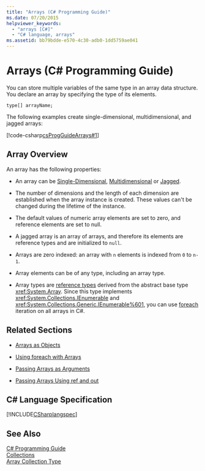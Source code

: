 ```yaml
---
title: "Arrays (C# Programming Guide)"
ms.date: 07/20/2015
helpviewer_keywords: 
  - "arrays [C#]"
  - "C# language, arrays"
ms.assetid: bb79bdde-e570-4c30-adb0-1dd5759ae041
---
```

# Arrays (C# Programming Guide)
You can store multiple variables of the same type in an array data structure. You declare an array by specifying the type of its elements.  
  
 `type[] arrayName;`  
  
 The following examples create single-dimensional, multidimensional, and jagged arrays:  
  
 [!code-csharp[csProgGuideArrays#1](../../../csharp/programming-guide/arrays/codesnippet/CSharp/index_1.cs)]  
  
## Array Overview  
 An array has the following properties:  
  
- An array can be [Single-Dimensional](../../../csharp/programming-guide/arrays/single-dimensional-arrays.md), [Multidimensional](../../../csharp/programming-guide/arrays/multidimensional-arrays.md) or [Jagged](../../../csharp/programming-guide/arrays/jagged-arrays.md).  
  
- The number of dimensions and the length of each dimension are established when the array instance is created. These values can't be changed during the lifetime of the instance.  
  
- The default values of numeric array elements are set to zero, and reference elements are set to null.  
  
- A jagged array is an array of arrays, and therefore its elements are reference types and are initialized to `null`.  
  
- Arrays are zero indexed: an array with `n` elements is indexed from `0` to `n-1`.  
  
- Array elements can be of any type, including an array type.  
  
- Array types are [reference types](../../../csharp/language-reference/keywords/reference-types.md) derived from the abstract base type <xref:System.Array>. Since this type implements <xref:System.Collections.IEnumerable> and <xref:System.Collections.Generic.IEnumerable%601>, you can use [foreach](../../../csharp/language-reference/keywords/foreach-in.md) iteration on all arrays in C#.  
  
## Related Sections  
  
- [Arrays as Objects](../../../csharp/programming-guide/arrays/arrays-as-objects.md)  
  
- [Using foreach with Arrays](../../../csharp/programming-guide/arrays/using-foreach-with-arrays.md)  
  
- [Passing Arrays as Arguments](../../../csharp/programming-guide/arrays/passing-arrays-as-arguments.md)  
  
- [Passing Arrays Using ref and out](../../../csharp/programming-guide/arrays/passing-arrays-using-ref-and-out.md)   
  
## C# Language Specification  
 [!INCLUDE[CSharplangspec](~/includes/csharplangspec-md.md)]  
  
## See Also  
 [C# Programming Guide](../../../csharp/programming-guide/index.md)  
 [Collections](http://msdn.microsoft.com/library/e76533a9-5033-4a0b-b003-9c2be60d185b)  
 [Array Collection Type](http://msdn.microsoft.com/library/8a9964de-8941-47b1-a3cf-a01bc88db9e8)
